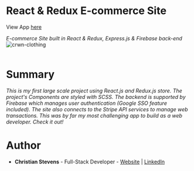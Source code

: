 <h1>React & Redux E-commerce Site</h1>
View App <a href="https://crwn-live0511.herokuapp.com/">here</a>


<i>E-commerce Site built in React & Redux, Express.js & Firebase back-end</i>
<br>
![crwn-clothing](https://user-images.githubusercontent.com/13443788/105705308-08e66680-5ede-11eb-95c6-e69040f052f4.JPG)
<br><br>

<h1>Summary</h1>
<p><i>This is my first large scale project using React.js and Redux.js store. The project's Components are styled with SCSS. The backend is supported by Firebase which manages user authentication (Google SSO feature included). The site also connects to the Stripe API services to manage web transactions. This was by far my most challenging app to build as a web developer. Check it out!</i></p>

<h1>Author</h1>
<ul>
  <li><b>Christian Stevens</b> - Full-Stack Developer - <a href="https://chris-thedeveloper.com/">Website</a> | <a href="https://www.linkedin.com/in/christian-stevens-34367110b/">LinkedIn</a>
</u>
